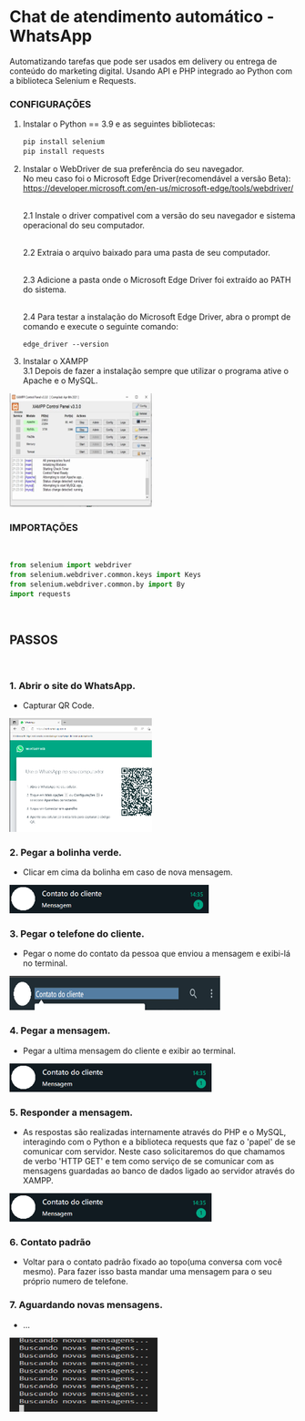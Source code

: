 # Chat de atendimento automático - WhatsApp
Automatizando tarefas que pode ser usados em delivery ou entrega de conteúdo do marketing digital. Usando API e PHP integrado ao Python com a biblioteca Selenium e Requests.
### CONFIGURAÇÕES
1. Instalar o Python == 3.9 e as seguintes bibliotecas:<br>
    ```python
    pip install selenium
    pip install requests
    ```

2. Instalar o WebDriver de sua preferência do seu navegador.<br>
<n>No meu caso foi o  Microsoft Edge Driver(recomendável a versão Beta): https://developer.microsoft.com/en-us/microsoft-edge/tools/webdriver/ <br><br>

    2.1 Instale o driver compativel com a versão do seu navegador e sistema operacional do seu computador.<br><br>

    2.2 Extraia o arquivo baixado para uma pasta de seu computador. <br><br>

    2.3 Adicione a pasta onde o Microsoft Edge Driver foi extraído ao PATH do sistema.<br><br>

    2.4 Para testar a instalação do Microsoft Edge Driver, abra o prompt de comando e execute o seguinte comando:<br>
    ```prompt
    edge_driver --version
    ```

3. Instalar o XAMPP<br>
3.1 Depois de fazer a instalação sempre que utilizar o programa ative o Apache e o MySQL.<br>
<img src="img/xampp_2.png" alt="Capturar QR Code" width="250" height="200">

### IMPORTAÇÕES 

<br>

```python
from selenium import webdriver
from selenium.webdriver.common.keys import Keys
from selenium.webdriver.common.by import By
import requests
```
<br>


## PASSOS
<br>

### 1. Abrir o site do WhatsApp.
- Capturar QR Code.<br>
<img src="img/captura_qrCode.png" alt="Capturar QR Code" width="250" height="200">


### 2. Pegar a bolinha verde.
- Clicar em cima da bolinha em caso de nova mensagem.<br>
<img src="img\bolinhaverde.png" alt="Capturar Bolinha" width="350" height="50">

### 3. Pegar o telefone do cliente.
- Pegar o nome do contato da pessoa que enviou a mensagem e exibi-lá no terminal.<br>
<img src="img\telefone_cliente.png" alt="Capturar Nome" width="370" height="60">

### 4. Pegar a mensagem.
- Pegar a ultima mensagem do cliente e exibir ao terminal.<br>
<img src="img\bolinhaverde.png" alt="Capturar Mensagem" width="355" height="50">

### 5. Responder a mensagem.<br>
- As respostas são realizadas internamente através do PHP e o MySQL, interagindo com o Python e a biblioteca requests que faz o 'papel' de se comunicar com servidor. Neste caso solicitaremos do que chamamos de verbo 'HTTP GET' e tem como serviço de se comunicar com as mensagens guardadas ao banco de dados ligado ao servidor através do XAMPP.
<img src="img\bolinhaverde.png" alt="Capturar Mensagem" width="355" height="50">


### 6. Contato padrão
- Voltar para o contato padrão fixado ao topo(uma conversa com você mesmo). Para fazer isso basta mandar uma mensagem para o seu próprio numero de telefone.<br>

### 7. Aguardando novas mensagens.<br>
- ... 

<img src="img\buscando_mensagens.png" alt="Capturar Bolinhha" width="260" height="130">
